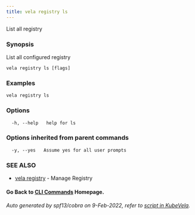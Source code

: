 ```yaml
---
title: vela registry ls
---
```


List all registry

### Synopsis

List all configured registry

```
vela registry ls [flags]
```

### Examples

```
vela registry ls
```

### Options

```
  -h, --help   help for ls
```

### Options inherited from parent commands

```
  -y, --yes   Assume yes for all user prompts
```

### SEE ALSO

* [vela registry](vela_registry)	 - Manage Registry

#### Go Back to [CLI Commands](vela) Homepage.


###### Auto generated by spf13/cobra on 9-Feb-2022, refer to [script in KubeVela](https://github.com/oam-dev/kubevela/tree/master/hack/docgen).
